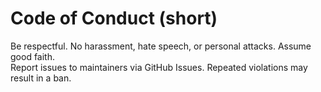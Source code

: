 # Code of Conduct (short)
Be respectful. No harassment, hate speech, or personal attacks. Assume good faith.  
Report issues to maintainers via GitHub Issues. Repeated violations may result in a ban.